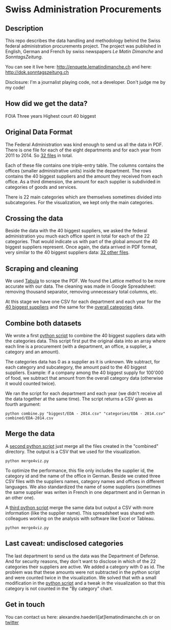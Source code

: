 # Swiss Administration Procurements 

## Description
This repo describes the data handling and methodology behind the Swiss federal administration procurements project. The project was published in English, German and French by swiss newspapers *Le Matin Dimanche* and *SonntagsZeitung*.

You can see it live here:
http://enquete.lematindimanche.ch and here: http://dok.sonntagszeitung.ch

Disclosure: I'm a journalist playing code, not a developer. Don't judge me by my code!

## How did we get the data?
FOIA
Three years
Highest court
40 biggest

## Original Data Format
The Federal Administration was kind enough to send us all the data in PDF. There is one file for each of the eight departments and for each year from 2011 to 2014. So [32 files](pdf/biggest) in total.

Each of these file contains one triple-entry table. The columns contains the offices (smaller administrative units) inside the department. The rows contains the 40 biggest suppliers and the amount they received from each office. As a third dimension, the amount for each supplier is subdivided in categories of goods and services.

There is 22 main categories which are themselves sometimes divided into subcategories. For the visualization, we kept only the main categories.

## Crossing the data
Beside the data with the 40 biggest suppliers, we asked the federal administration you much each office spent in total for each of the 22 categories. That would indicate us with part of the global amount the 40 biggest suppliers represent. Once again, the data arrived in PDF format, very similar to the 40 biggest suppliers data: [32 other files](pdf/categories).

## Scraping and cleaning
We used [Tabula](http://tabula.technology/) to scrape the PDF. We found the Lattice method to be more accurate with our data. The cleaning was made in Google Spreadsheet: removing thousand separator, removing unnecessary total columns, etc.

At this stage we have one CSV for each department and each year for the [40 biggest suppliers](csv/biggest) and the same for the [overall categories](csv/categories) data.

## Combine both datasets
We wrote a first [python script](combine.py) to combine the 40 biggest suppliers data with the categories data. This script first put the original data into an array where each line is a procurement (with a department, an office, a supplier, a category and an amount).

The categories data has 0 as a supplier as it is unknown. We subtract, for each category and subcategory, the amount paid to the 40 biggest suppliers. Example: if a company among the 40 biggest supply for 100'000 of food, we subtract that amount from the overall category data (otherwise it would counted twice).

We ran the script for each department and each year (we didn't receive all the data together at the same time). The script returns a CSV given as fourth argument:

```
python combine.py "biggest/EDA - 2014.csv" "categories/EDA - 2014.csv" combined/EDA-2014.csv
```

## Merge the data
A [second python script](merge4viz.py) just merge all the files created in the "combined" directory. The output is a CSV that we used for the visualization.

```
python merge4viz.py
```

To optimize the performance, this file only includes the supplier id, the category id and the name of the office in German. Beside we crated three CSV files with the suppliers names, category names and offices in different languages. We also standardized the name of some suppliers (sometimes the same supplier was writen in French in one department and in German in an other one).

A [third python script](merge4analysis.py) merge the same data but output a CSV with more information (like the supplier name). This spreadsheet was shared with colleagues working on the analysis with software like Excel or Tableau.

```
python merge4viz.py
```

## Last caveat: undisclosed categories
The last department to send us the data was the Department of Defense. And for security reasons, they don't want to disclose in which of the 22 categories their suppliers are active. We added a category with 0 as id. The problem was  that these amounts were not subtracted in the python script and were counted twice in the visualization. We solved that with a small modification in the [python script](combine_vbs.py) and a tweak in the visualization so that this category is not counted in the "By category" chart.

## Get in touch
You can contact us here: alexandre.haederli[at]lematindimanche.ch or on [twitter](https://twitter.com/alexhaederli)
